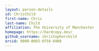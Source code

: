 ```yaml
---
layout: person-details
id: ChrisChild
first-name: Chris
last-name: Child
affiliation: The University of Manchester
homepage: https://hardcopy.dev/
github_username: christopherchild
orcid: 0000-0003-0758-6908
---
```


